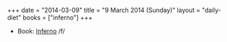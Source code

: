 +++
date = "2014-03-09"
title = "9 March 2014 (Sunday)"
layout = "daily-diet"
books = ["inferno"]
+++

<ul>
<li class="entry books">Book: <a href="/books/inferno">Inferno</a> /f/</li>
</ul>